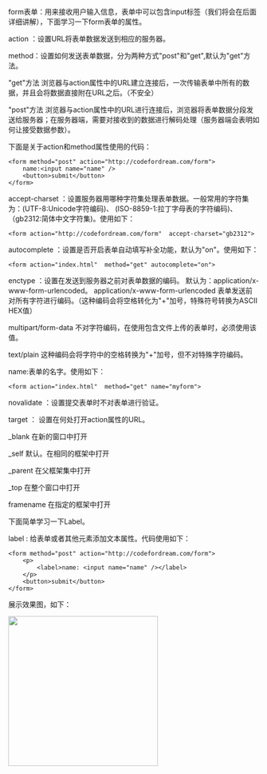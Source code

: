 form表单：用来接收用户输入信息，表单中可以包含input标签（我们将会在后面详细讲解），下面学习一下form表单的属性。

action ：设置URL将表单数据发送到相应的服务器。

method：设置如何发送表单数据，分为两种方式"post"和"get",默认为"get"方法。

"get"方法 浏览器与action属性中的URL建立连接后，一次传输表单中所有的数据，并且会将数据直接附在URL之后。（不安全）

"post"方法 浏览器与action属性中的URL进行连接后，浏览器将表单数据分段发送给服务器；在服务器端，需要对接收到的数据进行解码处理（服务器端会表明如何让接受数据参数）。

下面是关于action和method属性使用的代码：

	<form method="post" action="http://codefordream.com/form">
    	name:<input name="name" />
    	<button>submit</button>
	</form>

accept-charset ：设置服务器用哪种字符集处理表单数据。一般常用的字符集为：(UTF-8:Unicode字符编码)、 (ISO-8859-1:拉丁字母表的字符编码)、（gb2312:简体中文字符集)。使用如下：

	<form action="http://codefordream.com/form"  accept-charset="gb2312">

autocomplete ：设置是否开启表单自动填写补全功能，默认为"on"。使用如下：

    <form action="index.html"  method="get" autocomplete="on">

enctype ：设置在发送到服务器之前对表单数据的编码。 默认为：application/x-www-form-urlencoded。
  application/x-www-form-urlencoded 表单发送前对所有字符进行编码。（这种编码会将空格转化为"+"加号，特殊符号转换为ASCII HEX值）

  multipart/form-data 不对字符编码，在使用包含文件上传的表单时，必须使用该值。

  text/plain 这种编码会将字符中的空格转换为"+"加号，但不对特殊字符编码。

name:表单的名字。使用如下：

    <form action="index.html"  method="get" name="myform">

novalidate ：设置提交表单时不对表单进行验证。

target ： 设置在何处打开action属性的URL。

   _blank 在新的窗口中打开

   _self 默认。在相同的框架中打开

   _parent 在父框架集中打开

   _top 在整个窗口中打开

   framename 在指定的框架中打开

下面简单学习一下Label。

label : 给表单或者其他元素添加文本属性。代码使用如下：

	<form method="post" action="http://codefordream.com/form">
    	<p>
        	<label>name: <input name="name" /></label>
    	</p>
    	<button>submit</button>
	</form>

展示效果图，如下：

<img src="http://html-basic-images.qiniudn.com/section_10_text_course_1.png" style="width:300px;">


